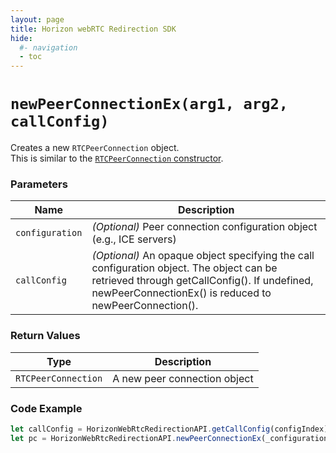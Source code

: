 ```yaml
---
layout: page
title: Horizon webRTC Redirection SDK
hide:
  #- navigation
  - toc
---
```


# `newPeerConnectionEx(arg1, arg2, callConfig)`

Creates a new `RTCPeerConnection` object.  
This is similar to the [`RTCPeerConnection` constructor](https://developer.mozilla.org/en-US/docs/Web/API/RTCPeerConnection/RTCPeerConnection).

### Parameters

| Name           | Description |
|----------------|-------------|
| `configuration` | *(Optional)* Peer connection configuration object (e.g., ICE servers) |
| `callConfig` | *(Optional)* An opaque object specifying the call configuration object. The object can be retrieved through getCallConfig(). If undefined, newPeerConnectionEx() is reduced to newPeerConnection(). |

### Return Values
| Type              | Description           |
|-------------------|-----------------------|
| `RTCPeerConnection` | A new peer connection object |

### Code Example
```js
let callConfig = HorizonWebRtcRedirectionAPI.getCallConfig(configIndex);
let pc = HorizonWebRtcRedirectionAPI.newPeerConnectionEx(_configurations, {}, callConfig);
```


